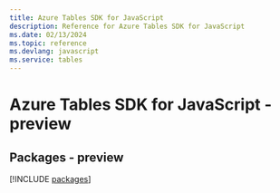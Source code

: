 ```yaml
---
title: Azure Tables SDK for JavaScript
description: Reference for Azure Tables SDK for JavaScript
ms.date: 02/13/2024
ms.topic: reference
ms.devlang: javascript
ms.service: tables
---
```

# Azure Tables SDK for JavaScript - preview
## Packages - preview
[!INCLUDE [packages](tables-index.md)]